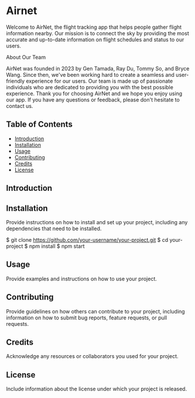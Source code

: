 # Airnet

Welcome to AirNet, the flight tracking app that helps people gather flight information nearby. Our mission is to connect the sky by providing the most accurate and up-to-date information on flight schedules and status to our users.
                
About Our Team

AirNet was founded in 2023 by Gen Tamada, Ray Du, Tommy So, and Bryce Wang. Since then, we've been working hard to create a seamless and user-friendly experience for our users. 
Our team is made up of passionate individuals who are dedicated to providing you with the best possible experience. Thank you for choosing AirNet and we hope you enjoy using our app. If you have any questions or feedback, please don't hesitate to contact us.
                

## Table of Contents

- [Introduction](#introduction)
- [Installation](#installation)
- [Usage](#usage)
- [Contributing](#contributing)
- [Credits](#credits)
- [License](#license)

## Introduction


## Installation

Provide instructions on how to install and set up your project, including any dependencies that need to be installed.

$ git clone https://github.com/your-username/your-project.git
$ cd your-project
$ npm install
$ npm start


## Usage

Provide examples and instructions on how to use your project.

## Contributing

Provide guidelines on how others can contribute to your project, including information on how to submit bug reports, feature requests, or pull requests.

## Credits

Acknowledge any resources or collaborators you used for your project.

## License

Include information about the license under which your project is released.
